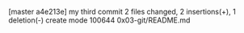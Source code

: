 [master a4e213e] my third commit
 2 files changed, 2 insertions(+), 1 deletion(-)
 create mode 100644 0x03-git/README.md
